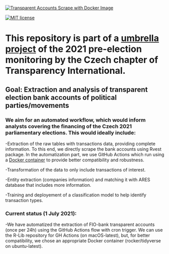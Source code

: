 [![Transparent Accounts Scrape with Docker Image](https://github.com/opop999/transparent_election_accounts/actions/workflows/docker.yml/badge.svg)](https://github.com/opop999/transparent_election_accounts/actions/workflows/docker.yml)

[![MIT license](https://img.shields.io/badge/License-MIT-blue.svg)](https://lbesson.mit-license.org/)

# This repository is part of a [umbrella project](https://github.com/opop999?tab=projects) of the 2021 pre-election monitoring by the Czech chapter of Transparency International.

## Goal: Extraction and analysis of transparent election bank accounts of political parties/movements 

### We aim for an automated workflow, which would inform analysts covering the financing of the Czech 2021 parliamentary elections. This would ideally include:
-Extraction of the raw tables with transactions data, providing complete information. To this end, we directly scrape the bank accounts using Rvest package. In the automatization part, we use GitHub Actions which run using a [Docker container](https://hub.docker.com/u/rocker) to provide better compatibility and robustness.

-Transformation of the data to only include transactions of interest.

-Entity extraction (companies information) and matching it with ARES database that includes more information.

-Training and deployement of a classification model to help identify transaction types. 

### Current status (1 July 2021):
-We have automatized the extraction of FIO-bank transparent accounts (once per 24h) using the GitHub Actions flow with cron trigger. We can use the R-Lib repository for GH Actions (on macOS-latest), but, for better compatibility, we chose an appropriate Docker container (rocker/tidyverse on ubuntu-latest).
